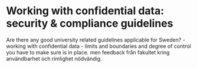# Working with confidential data: security & compliance guidelines 
 Are there any good university related guidelines applicable for Sweden?
-working with confidential data - limits and boundaries and degree of control you have to make sure is in place. 
men feedback från fakultet kring användbarhet och rimlighet nödvändig. 

